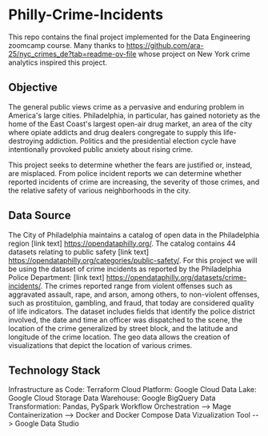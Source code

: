 # Philly-Crime-Incidents

This repo contains the final project implemented for the Data Engineering zoomcamp course.  Many thanks to https://github.com/ara-25/nyc_crimes_de?tab=readme-ov-file whose project on New York crime analytics inspired this project.

## Objective

The general public views crime as a pervasive and enduring problem in America's large cities.  Philadelphia, in particular, has gained notoriety as the home of the East Coast's largest open-air drug market, an area of the city where opiate addicts and drug dealers congregate to supply this life-destroying addiction.  Politics and the presidential election cycle have intentionally provoked public anxiety about rising crime.

This project seeks to determine whether the fears are justified or, instead, are misplaced.  From police incident reports we can determine whether reported incidents of crime are increasing, the severity of those crimes, and the relative safety of various neighborhoods in the city.  

## Data Source

  The City of Philadelphia maintains a catalog of open data in the Philadelphia region [link text] https://opendataphilly.org/.  The catalog contains 44 datasets relating to public safety [link text] https://opendataphilly.org/categories/public-safety/.  For this project we will be using the dataset of crime incidents as reported by the Philadelphia Police Department:  [link text] https://opendataphilly.org/datasets/crime-incidents/.  The crimes reported range from violent offenses such as aggravated assault, rape, and arson, among others, to non-violent offenses, such as prostituion, gambling, and fraud, that today are considered quality of life indicators. The dataset includes fields that identify the police district involved, the date and time an officer was dispatched to the scene, the location of the crime generalized by street block, and the latitude and longitude of the crime location.  The geo data allows the creation of visualizations that depict the location of various crimes. 

##  Technology Stack

Infrastructure as Code: Terraform
Cloud Platform: Google Cloud
Data Lake: Google Cloud Storage
Data Warehouse: Google BigQuery
Data Transformation: Pandas, PySpark
Workflow Orchestration --> Mage
Containerization --> Docker and Docker Compose
Data Vizualization Tool --> Google Data Studio
